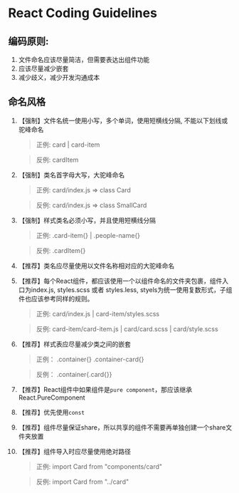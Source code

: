 # React Coding Guidelines

## 编码原则:
 1. 文件命名应该尽量简洁，但需要表达出组件功能
 1. 应该尽量减少嵌套
 1. 减少歧义，减少开发沟通成本
## 命名风格
1. 【强制】文件名统一使用小写，多个单词，使用短横线分隔, 不能以下划线或驼峰命名
 
    > 正例: card | card-item 

    > 反例: cardItem 

1. 【强制】类名首字母大写，大驼峰命名

    > 正例: card/index.js => class Card
    
    > 反例: card/index.js => class SmallCard
    
1. 【强制】样式类名必须小写，并且使用短横线分隔

    > 正例: .card-item{} | .people-name{}
    
    > 反例: .cardItem{} 

1. 【推荐】类名应尽量使用以文件名称相对应的大驼峰命名
 
1. 【推荐】每个React组件，都应该使用一个以组件命名的文件夹包裹，组件入口为index.js, styles.scss 或者 styles.less, styels为统一使用复数形式，子组件也应该参考同样的规则。

    > 正例: card/index.js | card-item/styles.scss
    
    > 反例: card-item/card-item.js | card/card.scss | card/style.scss
    
1. 【推荐】样式表应尽量减少类之间的嵌套

    > 正例： .container{} .container-card{} 
    
    > 反例： .container{.card{}}

1. 【推荐】React组件中如果组件是`pure component`，那应该继承React.PureComponent

1. 【推荐】优先使用`const`

1. 【推荐】组件尽量保证share，所以共享的组件不需要再单独创建一个share文件夹放置
 
1. 【推荐】组件导入时应尽量使用绝对路径
 
    > 正例: import Card from "components/card"

    > 反例: import Card from "../card"
